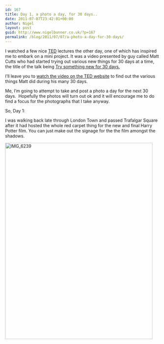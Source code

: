 ```yaml
---
id: 167
title: Day 1, a photo a day, for 30 days..
date: 2011-07-07T23:42:01+00:00
author: Nigel
layout: post
guid: http://www.nigelbunner.co.uk/?p=167
permalink: /blog/2011/07/07/a-photo-a-day-for-30-days/
---
```

I watched a few nice <a title="TED" href="http://www.ted.com/" target="_blank">TED</a> lectures the other day, one of which has inspired me to embark on a mini project. It was a video presented by guy called Matt Cutts who had started trying out various new things for 30 days at a time, the title of the talk being <a title="TED: Try Something New for 30 days" href="http://www.ted.com/talks/matt_cutts_try_something_new_for_30_days.html" target="_blank">Try something new for 30 days.</a>

I&#8217;ll leave you to <a title="TED: Try something new for 30 days" href="http://www.ted.com/talks/matt_cutts_try_something_new_for_30_days.html" target="_blank">watch the video on the TED website</a> to find out the various things Matt did during his many 30 days.

Me, I&#8217;m going to attempt to take and post a photo a day for the next 30 days.  Hopefully the photos will turn out ok and it will encourage me to do find a focus for the photographs that I take anyway.

So, Day 1:

I was walking back late through London Town and passed Trafalgar Square after it had hosted the whole red carpet thing for the new and final Harry Potter film. You can just make out the signage for the the film amongst the shadows.

[<img src="http://farm7.static.flickr.com/6056/5913271259_806dbd87a5_z.jpg" width="480" height="640" alt="IMG_6239" />](http://www.flickr.com/photos/icklephotos/5913271259/ "IMG_6239 by icle fotos, on Flickr")
